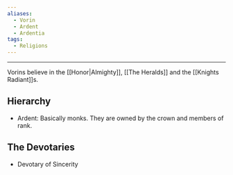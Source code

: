```yaml
---
aliases:
  - Vorin
  - Ardent
  - Ardentia
tags:
  - Religions
---
```


---
Vorins believe in the [[Honor|Almighty]], [[The Heralds]] and the [[Knights Radiant]]s.

## Hierarchy
* Ardent: Basically monks. They are owned by the crown and members of rank.
## The Devotaries
* Devotary of Sincerity